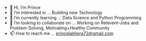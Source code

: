 - 👋 Hi, I’m Prince
- 👀 I’m interested in ... Building new Technology 
- 🌱 I’m currently learning ... Data Science and Python Programming
- 💞️ I’m looking to collaborate on ... Working on Relevent-Jobs and Problem-Solving, Motivating+Healthy Community
- 📫 How to reach me ... princelakhera72@gmail.com

<!---
TheLordPrince/TheLordPrince is a ✨ special ✨ repository because its `README.md` (this file) appears on your GitHub profile.
You can click the Preview link to take a look at your changes.
--->
